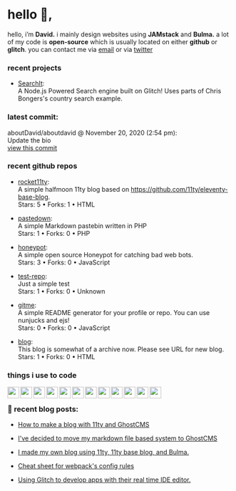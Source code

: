 <h1>hello 👋,</h1>
<p>hello, i’m <b>David.</b> i mainly design websites using <strong>JAMstack</strong> and <strong>Bulma.</strong>
a lot of my code is <strong>open-source</strong> which is usually located on either <strong>github</strong> or <strong>glitch</strong>.
you can contact me via <a href="mailto:aboutdavid@pm.me">email</a> or via <a href="https://twitter.com/@UpscaleDavid">twitter</a></p>
<h3>recent projects</h3>
<ul>
<li><a href="https://searchit.glitch.me">SearchIt</a>:<br>
A Node.js Powered Search engine built on Glitch! Uses parts of Chris Bongers's country search example.<br></li>
</ul>
<h3>latest commit:</h3>
<p>aboutDavid/aboutdavid @ November 20, 2020 (2:54 pm):<br>
Update the bio<br>
<a href="https://github.com/aboutDavid/aboutdavid/commit/991dd3d9b388b2c46a31d31ca3ae7d1a4571a865">view this commit</a></p>
<h3>recent github repos</h3>
<ul>
<li>
<p><a href="https://github.com/aboutDavid/rocket11ty">rocket11ty</a>:<br>
A simple halfmoon 11ty blog based on <a href="https://github.com/11ty/eleventy-base-blog">https://github.com/11ty/eleventy-base-blog</a>.<br>
Stars: 5 • Forks: 1 • HTML</p>
</li>
<li>
<p><a href="https://github.com/aboutDavid/pastedown">pastedown</a>:<br>
A simple Markdown pastebin written in PHP<br>
Stars: 1 • Forks: 0 • PHP</p>
</li>
<li>
<p><a href="https://github.com/aboutDavid/honeypot">honeypot</a>:<br>
A simple open source Honeypot for catching bad web bots.<br>
Stars: 3 • Forks: 0 • JavaScript</p>
</li>
<li>
<p><a href="https://github.com/aboutDavid/test-repo">test-repo</a>:<br>
Just a simple test<br>
Stars: 1 • Forks: 0 • Unknown</p>
</li>
<li>
<p><a href="https://github.com/aboutDavid/gitme">gitme</a>:<br>
A simple README generator for your profile or repo.  You can use nunjucks and ejs!<br>
Stars: 0 • Forks: 0 • JavaScript</p>
</li>
<li>
<p><a href="https://github.com/aboutDavid/blog">blog</a>:<br>
This blog is somewhat of a archive now. Please see URL for new blog.<br>
Stars: 1 • Forks: 0 • HTML</p>
</li>
</ul>
<h3>things i use to code</h3>
<img src="https://cdn.glitch.com/17eaef8d-c248-49b5-81da-45e23cdc0b12%2Ficons8-html-5-48.png?v=1605844408246" align="left" width="26px">
<img src="https://cdn.glitch.com/17eaef8d-c248-49b5-81da-45e23cdc0b12%2Ficons8-css3-48.png?v=1605844427037" align="left" width="26px">
<img src="https://cdn.glitch.com/17eaef8d-c248-49b5-81da-45e23cdc0b12%2Ficons8-javascript-48.png?v=1605844445485" align="left" width="26px">
<img src="https://cdn.glitch.com/17eaef8d-c248-49b5-81da-45e23cdc0b12%2Ficons8-nodejs-48.png?v=1605830531481" align="left" width="26px">
<img src="https://cdn.glitch.com/17eaef8d-c248-49b5-81da-45e23cdc0b12%2Ficons8-php-logo-16.png?v=1605839056865" align="left" width="26px">
<img src="https://cdn.glitch.com/17eaef8d-c248-49b5-81da-45e23cdc0b12%2Ficons8-sass-48.png?v=1605883230100" align="left" width="26px">
<img src="https://cdn.glitch.com/17eaef8d-c248-49b5-81da-45e23cdc0b12%2Ficons8-github-48.png?v=1605883284150" align="left" width="26px">
<img src="https://cdn.glitch.com/17eaef8d-c248-49b5-81da-45e23cdc0b12%2Ficons8-git-48.png?v=1605883264836" align="left" width="26px">
<img src="https://cdn.glitch.com/17eaef8d-c248-49b5-81da-45e23cdc0b12%2Ficons8-gitlab-48.png?v=1605883246676" align="left" width="26px">
<img src="https://cdn.glitch.com/17eaef8d-c248-49b5-81da-45e23cdc0b12%2Ficons8-npm-48.png?v=1605883300587" align="left" width="26px">
<img src="https://cdn.glitch.com/17eaef8d-c248-49b5-81da-45e23cdc0b12%2Ficons8-atom-editor-48.png?v=1605844607826" align="left" width="26px">
<img src="https://cdn.glitch.com/17eaef8d-c248-49b5-81da-45e23cdc0b12%2Ficons8-notepad%2B%2B-48.png?v=1605844565012" align="left" width="26px">
<br>
<h3>📰 recent blog posts:</h3>
<ul>
<li>
<p><a href="https://notebook.aboutdavid.me/entries/how-to-make-a-blog-with-11ty-and-ghostcms">How to make a blog with 11ty and GhostCMS</a></p>
</li>
<li>
<p><a href="https://notebook.aboutdavid.me/entries/ive-decided-to-move-my-markdown-file-based-system-to-ghostcms">I've decided to move my markdown file based system to GhostCMS</a></p>
</li>
<li>
<p><a href="https://notebook.aboutdavid.me/entries/i-made-my-own-blog-using-11ty-11ty-base-blog-and-bulma">I made my own blog using 11ty, 11ty base blog, and Bulma.</a></p>
</li>
<li>
<p><a href="https://notebook.aboutdavid.me/entries/cheat-sheet-for-webpacks-config-rules">Cheat sheet for webpack's config rules</a></p>
</li>
<li>
<p><a href="https://notebook.aboutdavid.me/entries/using-glitch-to-develop-apps-with-their-real-time-ide-editor">Using Glitch to develop apps with their real time IDE editor.</a></p>
</li>
</ul>
